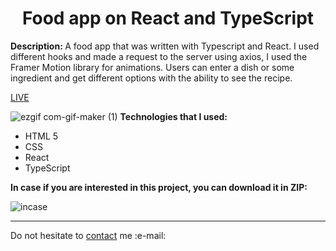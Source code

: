 <h1 align = "center">Food app on React and TypeScript</h1>
<p><b>Description: </b>A food app that was written with Typescript and React. I used different hooks and made a request to the server using axios, I used the Framer Motion library for animations. Users can enter a dish or some ingredient and get different options with the ability to see the recipe.</p> 
<a href = "https://vladyslavos.github.io/React_Food/">LIVE</a>

![ezgif com-gif-maker (1)](https://user-images.githubusercontent.com/67589338/193475071-53d7f8b3-12a7-4fc7-a8cd-1fdf10b11242.gif)
<b>Technologies that I used:</b>
<ul>
  <li>HTML 5</li>
  <li>CSS</li>
  <li>React</li>
  <li>TypeScript</li>
</ul>


<b>In case if you are interested in this project, you can download it in ZIP:</b>


![incase](https://user-images.githubusercontent.com/67589338/126912295-1e69ace5-af2d-4a8c-96a9-41aa909c8c43.png)
<hr>

<p>Do not hesitate to <a href="mailto:vladyslawork@gmail.com">contact</a> me :e-mail:</p>
